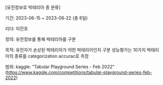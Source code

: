 [유전정보로 박테리아 종 분류]

기간: 2023-06-15 ~ 2023-06-22 (총 6일)

리더: 이진호

정의: 유전정보를 통해 박테리아를 구분

목적: 유전자가 손상된 박테리아가 어떤 박테리아인지 구분 성능평가는 10가지 박태리아의 종류를 categorization accurac로 측정

범위: kaggle: "Tabular Playground Series - Feb 2022" (https://www.kaggle.com/competitions/tabular-playground-series-feb-2022)
